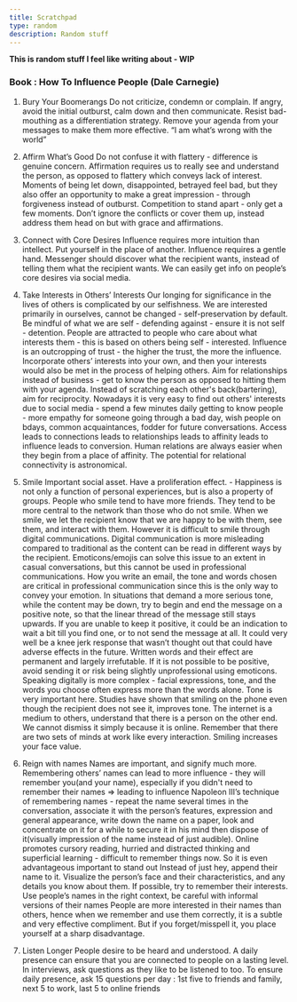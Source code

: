 ```yaml
---
title: Scratchpad
type: random
description: Random stuff
---
```


**This is random stuff I feel like writing about - WIP**

### Book : How To Influence People (Dale Carnegie)
1. Bury Your Boomerangs
Do not criticize, condemn or complain. If angry, avoid the initial outburst, calm down and then communicate.
Resist bad-mouthing as a differentiation strategy.
Remove your agenda from your messages to make them more effective.
“I am what’s wrong with the world”

2. Affirm What’s Good
Do not confuse it with flattery - difference is genuine concern.
Affirmation requires us to really see and understand the person, as opposed to flattery which conveys lack of interest.
Moments of being let down, disappointed, betrayed feel bad, but they also offer an opportunity to make a great impression - through forgiveness instead of outburst.
Competition to stand apart - only get a few moments.
Don’t ignore the conflicts or cover them up, instead address them head on but with grace and affirmations.

3. Connect with Core Desires
Influence requires more intuition than intellect.
Put yourself in the place of another.
Influence requires a gentle hand.
Messenger should discover what the recipient wants, instead of telling them what the recipient wants.
We can easily get info on people’s core desires via social media.

4. Take Interests in Others’ Interests 
Our longing for significance in the lives of others is complicated by our selfishness. We are interested primarily in ourselves, cannot be changed - self-preservation by default.
Be mindful of what we are self - defending against - ensure it is not self - detention.
People are attracted to people who care about what interests them - this is based on others being self - interested.
Influence is an outcropping of trust - the higher the trust, the more the influence. 
Incorporate others’ interests into your own, and then your interests would also be met in the process of helping others.
Aim for relationships instead of business -  get to know the person as opposed to hitting them with your agenda. Instead of scratching each other's back(bartering), aim for reciprocity.
Nowadays it is very easy to find out others' interests due to social media - spend a few minutes daily getting to know people - more empathy for someone going through a bad day, wish people on bdays, common acquaintances, fodder for future conversations.
Access leads to connections leads to relationships leads to affinity leads to influence leads to conversion.
Human relations are always easier when they begin from a place of affinity.
The potential for relational connectivity is astronomical.

5. Smile 
Important social asset.
Have a proliferation effect. - Happiness is not only a function of personal experiences, but is also a property of groups.
People who smile tend to have more friends. They tend to be more central to the network than those who do not smile.
When we smile, we let the recipient know that we are happy to be with them, see them, and interact with them.
However it is difficult to smile through digital communications. Digital communication is more misleading compared to traditional as the content can be read in different ways by the recipient.
Emoticons/emojis can solve this issue to an extent in casual conversations, but this cannot be used in professional communications.
How you write an email, the tone and words chosen are critical in professional communication since this is the only way to convey your emotion.
In situations that demand a more serious tone, while the content may be down, try to begin and end the message on a positive note, so that the linear thread of the message still stays upwards.
If you are unable to keep it positive, it could be an indication to wait a bit till you find one, or to not send the message at all. It could very well be a knee jerk response that wasn’t thought out that could have adverse effects in the future.
Written words and their effect are permanent and largely irrefutable. If it is not possible to be positive, avoid sending it or risk being slightly unprofessional using emoticons. 
Speaking digitally is more complex - facial expressions, tone, and the words you choose often express more than the words alone. Tone is very important here. 
Studies have shown that smiling on the phone even though the recipient does not see it, improves tone.
The internet is a medium to others, understand that there is a person on the other end. We cannot dismiss it simply because it is online. Remember that there are two sets of minds at work like every interaction.
Smiling increases your face value.

6. Reign with names
Names are important, and signify much more.
Remembering others’ names can lead to more influence - they will remember you(and your name), especially if you didn't need to remember their names => leading to influence
Napoleon III’s technique of remembering names - repeat the name several times in the conversation, associate it with the person’s features, expression and general appearance, write down the name on a paper, look and concentrate on it for a while to secure it in his mind then dispose of it(visually impression of the name instead of just audible).
Online promotes cursory reading, hurried and distracted thinking and superficial learning - difficult to remember things now. So it is even advantageous important to stand out
Instead of just hey, append their name to it. Visualize the person’s face and their characteristics, and any details you know about them. If possible, try to remember their interests.
Use people’s names in the right context, be careful with informal versions of their names
People are more interested in their names than others, hence when we remember and use them correctly, it is a subtle and very effective compliment. But if you forget/misspell it, you place yourself at a sharp disadvantage.
 
7. Listen Longer
People desire to be heard and understood.
A daily presence can ensure that you are connected to people on a lasting level.
In interviews, ask questions as they like to be listened to too.
To ensure daily presence, ask 15 questions per day : 1st five to friends and family, next 5 to work, last 5 to online friends

